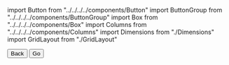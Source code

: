 import Button from "../../../../components/Button"
import ButtonGroup from "../../../../components/ButtonGroup"
import Box from "../../../../components/Box"
import Columns from "../../../../components/Columns"
import Dimensions from "./Dimensions"
import GridLayout from "./GridLayout"

<Columns>
  <GridLayout />
  <ButtonGroup>
    <Box style={{ height: 36, width: 120 }} />
    <Box style={{ height: 36, width: 120 }} />
  </ButtonGroup>
</Columns>
<Columns>
  <Dimensions />
  <ButtonGroup>
    <Button priority="normal">Back</Button>
    <Button priority="high">Go</Button>
  </ButtonGroup>
</Columns>

